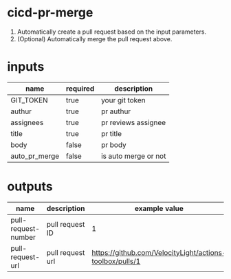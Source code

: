 # cicd-pr-merge
1. Automatically create a pull request based on the input parameters.
2. (Optional) Automatically merge the pull request above.

# inputs
| name | required | description |
|-----|---------|------------|
| GIT_TOKEN | true | your git token
| authur | true | pr authur
| assignees | true| pr reviews assignee 
| title | true | pr title
| body | false | pr body
| auto_pr_merge | false | is auto merge or not

# outputs
| name | description | example value |
|-----|---------|------------|
| pull-request-number | pull request ID | 1
| pull-request-url | pull request url | https://github.com/VelocityLight/actions-toolbox/pulls/1
